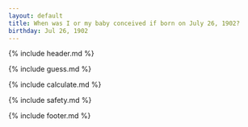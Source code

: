 ```yaml
---
layout: default
title: When was I or my baby conceived if born on July 26, 1902?
birthday: Jul 26, 1902
---
```


{% include header.md %}

{% include guess.md %}

{% include calculate.md %}

{% include safety.md %}

{% include footer.md %}



